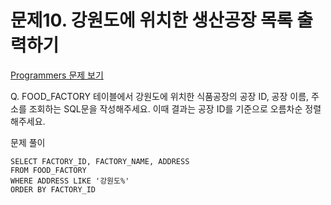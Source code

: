 # 문제10. 강원도에 위치한 생산공장 목록 출력하기
[Programmers 문제 보기](https://school.programmers.co.kr/learn/courses/30/lessons/131112)

Q. FOOD_FACTORY 테이블에서 강원도에 위치한 식품공장의 공장 ID, 공장 이름, 주소를 조회하는 SQL문을 작성해주세요. 이때 결과는 공장 ID를 기준으로 오름차순 정렬해주세요.

문제 풀이
```mysql
SELECT FACTORY_ID, FACTORY_NAME, ADDRESS
FROM FOOD_FACTORY
WHERE ADDRESS LIKE '강원도%'
ORDER BY FACTORY_ID
```
